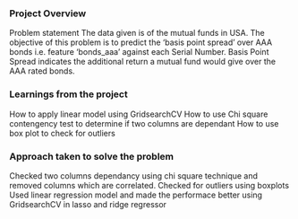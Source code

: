 ### Project Overview

 Problem statement
The data given is of the mutual funds in USA. The objective of this problem is to predict the ‘basis point spread’ over AAA bonds i.e. feature ‘bonds_aaa’ against each Serial Number.
Basis Point Spread indicates the additional return a mutual fund would give over the AAA rated bonds.



### Learnings from the project

 How to apply linear model using GridsearchCV
How to use Chi square contengency test to determine if two columns are dependant 
How to use box plot to check for outliers


### Approach taken to solve the problem

 Checked two columns dependancy using chi square technique and removed columns which are correlated.
Checked for outliers using boxplots
Used linear regression model and made the performace better using GridsearchCV in lasso and ridge regressor



